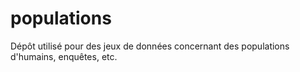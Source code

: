 # populations
Dépôt utilisé pour des jeux de données concernant des populations d'humains, enquêtes, etc.
